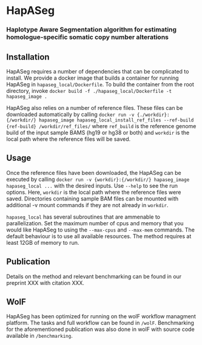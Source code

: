 # HapASeg
### Haplotype Aware Segmentation algorithm for estimating homologue-specific somatic copy number alterations

## Installation
HapASeg requires a number of dependencies that can be complicated to install. We provide a docker image that builds a container for running HapASeg in `hapaseg_local/Dockerfile`. To build the container from the root directory, invoke ```docker build -f ./hapaseg_local/Dockerfile -t hapaseg_image .``` 

HapASeg also relies on a number of reference files. These files can be downloaded automatically by calling ```docker run -v {./workdir}:{/workdir/} hapaseg_image hapaseg_local_install_ref_files --ref-build {ref-build} /workdir/ref_files/``` where `ref_build` is the reference genome build of the input sample BAMS (hg19 or hg38 or both) and `workdir` is the local path where the reference files will be saved. 

## Usage
Once the reference files have been downloaded, the HapASeg can be executed by calling ```docker run -v {workdir}:{/workdir/} hapaseg_image hapaseg_local ...``` with the desired inputs. Use `--help` to see the run options. Here, `workdir` is the local path where the reference files were saved. Directories containing sample BAM files can be mounted with additional -v mount commands if they are not already in `workdir`.

`hapaseg_local` has several subroutines that are ammenable to parallelization. Set the maximum number of cpus and memory that you would like HapASeg to using the `--max-cpus` and `--max-mem` commands. The default behaviour is to use all available resources. The method requires at least 12GB of memory to run.

## Publication
Details on the method and relevant benchmarking can be found in our preprint XXX with citation XXX.

## WolF
HapASeg has been optimized for running on the wolF workflow managment platform. The tasks and full workflow can be found in `/wolF`. Benchmarking for the aforementioned publication was also done in wolF with source code available in `/benchmarking`. 